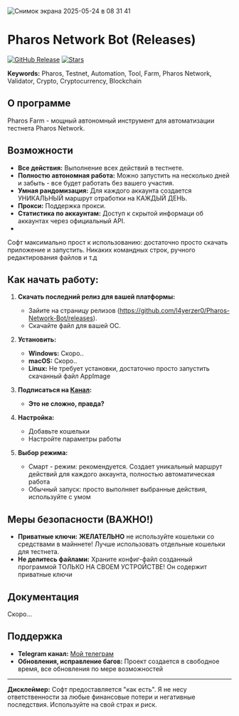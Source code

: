 ![Снимок экрана 2025-05-24 в 08 31 41](https://github.com/user-attachments/assets/fda55a27-eb68-466b-9922-f4c95f0c62e0)
# Pharos Network Bot (Releases)

[![GitHub Release](https://img.shields.io/github/v/release/l4yerzer0/Pharos-Network-Bot?style=flat-square)](https://github.com/l4yerzer0/Pharos-Network-Bot/releases)
[![Stars](https://img.shields.io/github/stars/l4yerzer0/Pharos-Network-Bot?style=social)](https://github.com/l4yerzer0/Pharos-Network-Bot-Releases)

**Keywords:** Pharos, Testnet, Automation, Tool, Farm, Pharos Network, Validator, Crypto, Cryptocurrency, Blockchain

## О программе

Pharos Farm - мощный автономный инструмент для автоматизации тестнета Pharos Network.
## Возможности
*   **Все действия:** Выполнение всех действий в тестнете.
*   **Полностю автономная работа:** Можно запустить на несколько дней и забыть - все будет работать без вашего участия.
*   **Умная рандомизация:** Для каждого аккаунта создается УНИКАЛЬНЫЙ маршрут отработки на КАЖДЫЙ ДЕНЬ. 
*   **Прокси:** Поддержка прокси.
*   **Статистика по аккаунтам:** Доступ к скрытой информаци об аккаунтах через официальный API.
*   
Софт максимально прост к использованию: достаточно просто скачать приложение и запустить. Никаких командных строк, ручного редактирования файлов и т.д

## Как начать работу:

1.  **Скачать последний релиз для вашей платформы:**

    *   Зайите на страницу релизов (https://github.com/l4yerzer0/Pharos-Network-Bot/releases).
    *   Скачайте файл для вашей ОС.

2.  **Установить:**

    *   **Windows:** Скоро..
    *   **macOS:**  Скоро..
    *   **Linux:** Не требует установки, достаточно просто запустить скачанный файл AppImage
  
2.  **Подписаться на [Канал](https://t.me/drop_squad_crypto):**

    *   **Это не сложно, правда?** 

4.  **Настройка:**

    *   Добавьте кошельки
    *   Настройте параметры работы

5.  **Выбор режима:**

    *   Смарт - режим: рекомендуется. Создает уникальный маршрут действий для каждого аккаунта, полностью автоматическая работа
    *   Обычный запуск: просто выполняет выбранные действия, используйте с умом

## Меры безопасности (ВАЖНО!)

*   **Приватные ключи:** **ЖЕЛАТЕЛЬНО** не используйте кошельки со средствами в майннете!  Лучше использовать отдельные кошельки для тестнета.
*   **Не делитесь файлами:** Храните конфиг-файл созданный программой ТОЛЬКО НА СВОЕМ УСТРОЙСТВЕ! Он содержит приватные ключи

## Документация

Скоро...

## Поддержка

*   **Telegram канал:** [Мой телеграм](https://t.me/drop_squad_crypto) 
*   **Обновления, исправление багов:** Проект создается в свободное время, все обновления по мере возможностей

---

**Дисклеймер:**  Софт предоставляется "как есть". Я не несу ответственности за любые финансовые потери и негативные последствия. Используйте на свой страх и риск.
